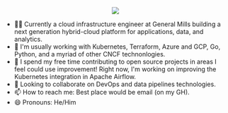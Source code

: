 <p align="center">
  <img src="https://github-readme-stats.vercel.app/api?username=doughepi&count_private=true" />
</p>


- 👷‍♂️ Currently a cloud infrastructure engineer at General Mills building a next generation hybrid-cloud platform for applications, data, and analytics.
- 🧠 I'm usually working with Kubernetes, Terraform, Azure and GCP, Go, Python, and a myriad of other CNCF technonlogies.
- 🌱 I spend my free time contributing to open source projects in areas I feel could use improvement! Right now, I'm working on improving the Kubernetes integration in Apache Airflow.
- 👀 Looking to collaborate on DevOps and data pipelines technologies.
- 📫 How to reach me: Best place would be email (on my GH).
- 😄 Pronouns: He/Him
